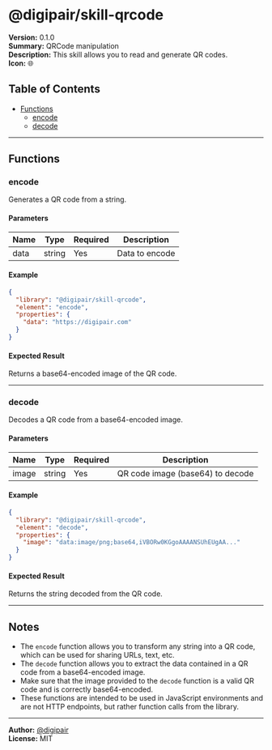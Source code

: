 # @digipair/skill-qrcode

**Version:** 0.1.0  
**Summary:** QRCode manipulation  
**Description:** This skill allows you to read and generate QR codes.  
**Icon:** 🌐

## Table of Contents

- [Functions](#functions)
  - [encode](#encode)
  - [decode](#decode)

---

## Functions

### encode

Generates a QR code from a string.

#### Parameters

| Name | Type   | Required | Description    |
| ---- | ------ | -------- | -------------- |
| data | string | Yes      | Data to encode |

#### Example

```json
{
  "library": "@digipair/skill-qrcode",
  "element": "encode",
  "properties": {
    "data": "https://digipair.com"
  }
}
```

#### Expected Result

Returns a base64-encoded image of the QR code.

---

### decode

Decodes a QR code from a base64-encoded image.

#### Parameters

| Name  | Type   | Required | Description                      |
| ----- | ------ | -------- | -------------------------------- |
| image | string | Yes      | QR code image (base64) to decode |

#### Example

```json
{
  "library": "@digipair/skill-qrcode",
  "element": "decode",
  "properties": {
    "image": "data:image/png;base64,iVBORw0KGgoAAAANSUhEUgAA..."
  }
}
```

#### Expected Result

Returns the string decoded from the QR code.

---

## Notes

- The `encode` function allows you to transform any string into a QR code, which can be used for sharing URLs, text, etc.
- The `decode` function allows you to extract the data contained in a QR code from a base64-encoded image.
- Make sure that the image provided to the `decode` function is a valid QR code and is correctly base64-encoded.
- These functions are intended to be used in JavaScript environments and are not HTTP endpoints, but rather function calls from the library.

---

**Author:** [@digipair](https://github.com/digipair)  
**License:** MIT
